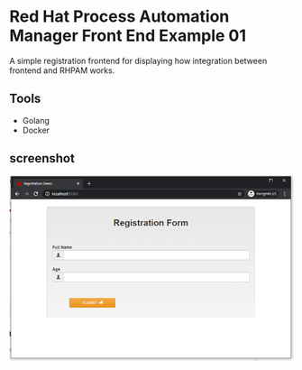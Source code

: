 Red Hat Process Automation Manager Front End Example 01
=======================

A simple registration frontend for displaying how integration between frontend and RHPAM works. 

## Tools
- Golang
- Docker

## screenshot

![image](rhpam-ui.png)